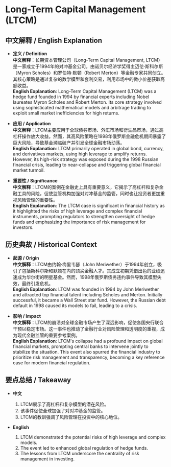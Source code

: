 # Long-Term Capital Management (LTCM)

## 中文解释 / English Explanation

* **定义 / Definition**  
  **中文解释**：长期资本管理公司（Long-Term Capital Management, LTCM）是一家成立于1994年的对冲基金公司，由诺贝尔经济学奖得主迈伦·斯科尔斯（Myron Scholes）和罗伯特·默顿（Robert Merton）等金融专家共同创立。其核心策略是通过复杂的数学模型和套利交易，利用市场中的微小价差获取高额收益。  
  **English Explanation**: Long-Term Capital Management (LTCM) was a hedge fund founded in 1994 by financial experts including Nobel laureates Myron Scholes and Robert Merton. Its core strategy involved using sophisticated mathematical models and arbitrage trading to exploit small market inefficiencies for high returns.

* **应用 / Application**  
  **中文解释**：LTCM主要应用于全球债券市场、外汇市场和衍生品市场，通过高杠杆操作放大收益。然而，其高风险策略在1998年俄罗斯金融危机期间暴露了巨大风险，导致基金濒临破产并引发全球金融市场动荡。  
  **English Explanation**: LTCM primarily operated in global bond, currency, and derivatives markets, using high leverage to amplify returns. However, its high-risk strategy was exposed during the 1998 Russian financial crisis, leading to near-collapse and triggering global financial market turmoil.

* **重要性 / Significance**  
  **中文解释**：LTCM的案例在金融史上具有重要意义，它揭示了高杠杆和复杂金融工具的风险，促使监管机构加强对对冲基金的监管，同时也让投资者更加重视风险管理的重要性。  
  **English Explanation**: The LTCM case is significant in financial history as it highlighted the risks of high leverage and complex financial instruments, prompting regulators to strengthen oversight of hedge funds and emphasizing the importance of risk management for investors.

## 历史典故 / Historical Context

* **起源 / Origin**  
  **中文解释**：LTCM由约翰·梅里韦瑟（John Meriwether）于1994年创立，吸引了包括斯科尔斯和默顿在内的顶尖金融人才。其成立初期凭借出色的业绩迅速成为华尔街的明星基金。然而，1998年俄罗斯债务违约事件导致其模型失效，最终引发危机。  
  **English Explanation**: LTCM was founded in 1994 by John Meriwether and attracted top financial talent including Scholes and Merton. Initially successful, it became a Wall Street star fund. However, the Russian debt default in 1998 caused its models to fail, leading to a crisis.

* **影响 / Impact**  
  **中文解释**：LTCM的崩溃对全球金融市场产生了深远影响，促使各国央行联合干预以稳定市场。这一事件也推动了金融行业对风险管理和透明度的重视，成为现代金融监管的重要参考案例。  
  **English Explanation**: LTCM's collapse had a profound impact on global financial markets, prompting central banks to intervene jointly to stabilize the situation. This event also spurred the financial industry to prioritize risk management and transparency, becoming a key reference case for modern financial regulation.

## 要点总结 / Takeaway

* **中文**  
  1. LTCM展示了高杠杆和复杂模型的潜在风险。
  2. 该事件促使全球加强了对对冲基金的监管。
  3. LTCM的教训强调了风险管理在投资中的核心地位。

* **English**  
  1. LTCM demonstrated the potential risks of high leverage and complex models.
  2. The event led to enhanced global regulation of hedge funds.
  3. The lessons from LTCM underscore the centrality of risk management in investing.